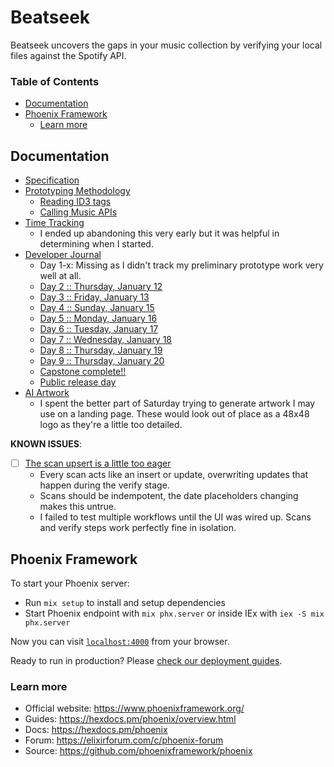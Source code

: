 # Beatseek

Beatseek uncovers the gaps in your music collection by verifying your local files against the Spotify API.

### Table of Contents

* [Documentation](#documentation)
* [Phoenix Framework](#phoenix-framework)
    * [Learn more](#learn-more)

## Documentation

* [Specification](documentation/specification.md)
* [Prototyping Methodology](documentation/prototype.md)
    * [Reading ID3 tags](documentation/livebooks/discography_prototype_id3.livemd)
    * [Calling Music APIs](documentation/livebooks/discography_prototype_api.livemd)
* [Time Tracking](documentation/timetracking.md)
    * I ended up abandoning this very early but it was helpful in determining when I started.
* [Developer Journal](documentation/journal/index.md)
    * Day 1-x: Missing as I didn't track my preliminary prototype work very well at all.
    * [Day 2 :: Thursday, January 12](documentation/journal/day02.md)
    * [Day 3 :: Friday, January 13](documentation/journal/day03.md)
    * [Day 4 :: Sunday, January 15](documentation/journal/day04.md)
    * [Day 5 :: Monday, January 16](documentation/journal/day05.md)
    * [Day 6 :: Tuesday, January 17](documentation/journal/day06.md)
    * [Day 7 :: Wednesday, January 18](documentation/journal/day07.md)
    * [Day 8 :: Thursday, January 19](documentation/journal/day08.md)
    * [Day 9 :: Thursday, January 20](documentation/journal/day09.md)
    * [Capstone complete!!](documentation/journal/cohort-retrospective.md)
    * [Public release day](documentation/journal/release-retrospective.md)
* [AI Artwork](documentation/artwork/index.md)
    * I spent the better part of Saturday trying to generate artwork I may use on a landing page. These would look out of place as a 48x48 logo as they're a little too detailed.

**KNOWN ISSUES**:

* [ ] [The scan upsert is a little too eager](https://github.com/w0rd-driven/beatseek/issues/57)
    * Every scan acts like an insert or update, overwriting updates that happen during the verify stage.
    * Scans should be indempotent, the date placeholders changing makes this untrue.
    * I failed to test multiple workflows until the UI was wired up. Scans and verify steps work perfectly fine in isolation.

## Phoenix Framework

To start your Phoenix server:

* Run `mix setup` to install and setup dependencies
* Start Phoenix endpoint with `mix phx.server` or inside IEx with `iex -S mix phx.server`

Now you can visit [`localhost:4000`](http://localhost:4000) from your browser.

Ready to run in production? Please [check our deployment guides](https://hexdocs.pm/phoenix/deployment.html).

### Learn more

* Official website: https://www.phoenixframework.org/
* Guides: https://hexdocs.pm/phoenix/overview.html
* Docs: https://hexdocs.pm/phoenix
* Forum: https://elixirforum.com/c/phoenix-forum
* Source: https://github.com/phoenixframework/phoenix
